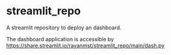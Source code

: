 # streamlit_repo
A streamlit repository to deploy an dashboard.

The dashboard application is accessible by https://share.streamlit.io/rayanmst/streamlit_repo/main/dash.py

